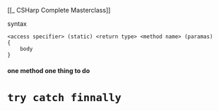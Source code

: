 [[_ CSHarp Complete Masterclass]]

syntax
```
<access specifier> (static) <return type> <method name> (paramas)
{
	body 
}
```

#### one method one thing to do


# `try catch finnally`















